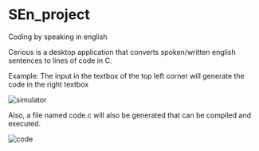 # SEn_project
Coding by speaking in english

Cerious is a desktop application that converts spoken/written english sentences to lines of code in C.

Example: The input in the textbox of the top left corner will generate the code in the right textbox

![simulator](https://cloud.githubusercontent.com/assets/17158526/25072409/f4e59a6c-22ea-11e7-84cc-6184ad82498c.JPG)

Also, a file named code.c will also be generated that can be compiled and executed.

![code](https://cloud.githubusercontent.com/assets/17158526/25072402/b4c2241e-22ea-11e7-9693-2f36ca284e4e.JPG)


